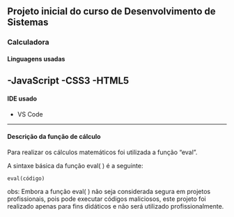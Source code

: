 ## Projeto inicial do curso de Desenvolvimento de Sistemas
### Calculadora

#### Linguagens usadas
 -JavaScript
 -CSS3
 -HTML5
 ---
 #### IDE usado
 - VS Code
 ---
 #### Descrição da função de cálculo
Para realizar os cálculos matemáticos foi utilizada a função “eval”.

A sintaxe básica da função eval( ) é a seguinte:
```
eval(código)
```
obs: Embora a função eval( ) não seja considerada segura em projetos profissionais, pois pode executar códigos maliciosos, este projeto foi realizado apenas para fins didáticos e não será utilizado profissionalmente.
